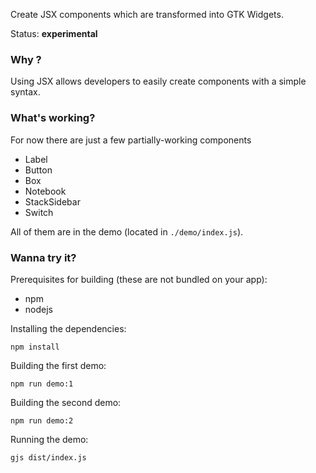 Create JSX components which are transformed into GTK Widgets.

Status: **experimental**

### Why ?

Using JSX allows developers to easily create components with a simple syntax.

### What's working?

For now there are just a few partially-working components
* Label
* Button
* Box
* Notebook
* StackSidebar
* Switch

All of them are in the demo (located in `./demo/index.js`).

### Wanna try it?

Prerequisites for building (these are not bundled on your app):
* npm
* nodejs

Installing the dependencies:

`npm install`

Building the first demo:

`npm run demo:1`

Building the second demo:

`npm run demo:2`

Running the demo:

`gjs dist/index.js`